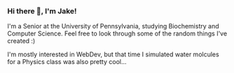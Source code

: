 ### Hi there 👋, I'm Jake!

I'm a Senior at the University of Pennsylvania, studying Biochemistry and Computer Science. Feel free to look through some of the random things I've created :)

I'm mostly interested in WebDev, but that time I simulated water molcules for a Physics class was also pretty cool...

<!--
**JaGure/JaGure** is a ✨ _special_ ✨ repository because its `README.md` (this file) appears on your GitHub profile.

Here are some ideas to get you started:

- 🔭 I’m currently working on ...
- 🌱 I’m currently learning ...
- 👯 I’m looking to collaborate on ...
- 🤔 I’m looking for help with ...
- 💬 Ask me about ...
- 📫 How to reach me: ...
- 😄 Pronouns: ...
- ⚡ Fun fact: ...
-->
